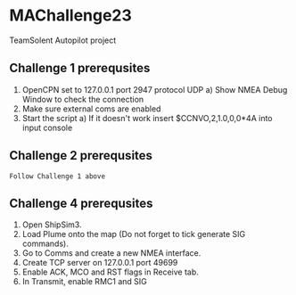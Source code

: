 # MAChallenge23
TeamSolent Autopilot project

## Challenge 1 prerequsites
1. OpenCPN set to 127.0.0.1 port 2947 protocol UDP
    a) Show NMEA Debug Window to check the connection
2. Make sure external coms are enabled
3. Start the script
    a) If it doesn't work insert $CCNVO,2,1.0,0,0*4A into input console

## Challenge 2 prerequsites
`Follow Challenge 1 above`

## Challenge 4 prerequsites
1. Open ShipSim3.
2. Load Plume onto the map (Do not forget to tick generate SIG commands).
3. Go to Comms and create a new NMEA interface.
4. Create TCP server on 127.0.0.1 port 49699
5. Enable ACK, MCO and RST flags in Receive tab.
6. In Transmit, enable RMC1 and SIG